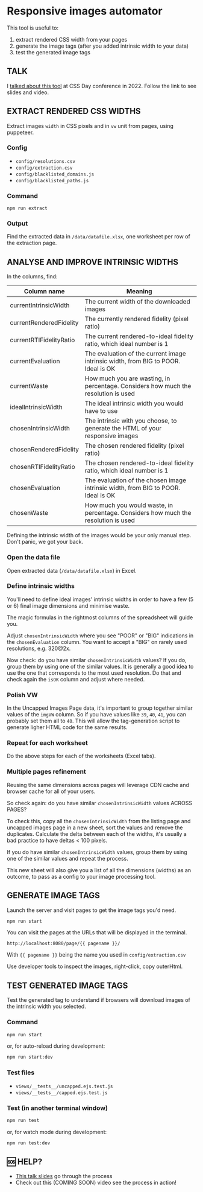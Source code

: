 # Responsive images automator

This tool is useful to:

1. extract rendered CSS width from your pages
2. generate the image tags (after you added intrinsic width to your data)
3. test the generated image tags

## TALK

I [talked about this tool](https://www.andreaverlicchi.eu/css-day-2022-talk-automating-responsive-images-automator-ottimizzazione-immagini-4-0/) at CSS Day conference in 2022. Follow the link to see slides and video.

## EXTRACT RENDERED CSS WIDTHS

Extract images `width` in CSS pixels and in `vw` unit from pages, using puppeteer.

### Config

- `config/resolutions.csv`
- `config/extraction.csv`
- `config/blacklisted_domains.js`
- `config/blacklisted_paths.js`

### Command

`npm run extract`

### Output

Find the extracted data in `/data/datafile.xlsx`, one worksheet per row of the extraction page.

## ANALYSE AND IMPROVE INTRINSIC WIDTHS

In the columns, find:

| Column name             | Meaning                                                                            |
| ----------------------- | ---------------------------------------------------------------------------------- |
| currentIntrinsicWidth   | The current width of the downloaded images                                         |
| currentRenderedFidelity | The currently rendered fidelity (pixel ratio)                                      |
| currentRTIFidelityRatio | The current rendered-to-ideal fidelity ratio, which ideal number is 1              |
| currentEvaluation       | The evaluation of the current image intrinsic width, from BIG to POOR. Ideal is OK |
| currentWaste            | How much you are wasting, in percentage. Considers how much the resolution is used |
| idealIntrinsicWidth     | The ideal intrinsic width you would have to use                                    |
| chosenIntrinsicWidth    | The intrinsic with you choose, to generate the HTML of your responsive images      |
| chosenRenderedFidelity  | The chosen rendered fidelity (pixel ratio)                                         |
| chosenRTIFidelityRatio  | The chosen rendered-to-ideal fidelity ratio, which ideal number is 1               |
| chosenEvaluation        | The evaluation of the chosen image intrinsic width, from BIG to POOR. Ideal is OK  |
| chosenWaste             | How much you would waste, in percentage. Considers how much the resolution is used |

Defining the intrinsic width of the images would be your only manual step.
Don't panic, we got your back.

### Open the data file

Open extracted data (`/data/datafile.xlsx`) in Excel.

### Define intrinsic widths

You'll need to define ideal images' intrinsic widths in order to have a few (5 or 6) final image dimensions and minimise waste.

The magic formulas in the rightmost columns of the spreadsheet will guide you.

Adjust `chosenIntrinsicWidth` where you see "POOR" or "BIG" indications in the `chosenEvaluation` column. You want to accept a "BIG" on rarely used resolutions, e.g. 320@2x.

Now check: do you have similar `chosenIntrinsicWidth` values? If you do, group them by using one of the similar values. It is generally a good idea to use the one that corresponds to the most used resolution. Do that and check again the `isOK` column and adjust where needed.

### Polish VW

In the Uncapped Images Page data, it's important to group together similar values of the `imgVW` column. So if you have values like `39`, `40`, `41`, you can probably set them all to `40`. This will allow the tag-generation script to generate ligher HTML code for the same results.

### Repeat for each worksheet

Do the above steps for each of the worksheets (Excel tabs).

### Multiple pages refinement

Reusing the same dimensions across pages will leverage CDN cache and browser cache for all of your users.

So check again: do you have similar `chosenIntrinsicWidth` values ACROSS PAGES?

To check this, copy all the `chosenIntrinsicWidth` from the listing page and uncapped images page in a new sheet, sort the values and remove the duplicates. Calculate the delta between each of the widths, it's usually a bad practice to have deltas < 100 pixels.

If you do have similar `chosenIntrinsicWidth` values, group them by using one of the similar values and repeat the process.

This new sheet will also give you a list of all the dimensions (widths) as an outcome, to pass as a config to your image processing tool.

## GENERATE IMAGE TAGS

Launch the server and visit pages to get the image tags you'd need.

```zsh
npm run start
```

You can visit the pages at the URLs that will be displayed in the terminal.

```
http://localhost:8080/page/{{ pagename }}/
```

With `{{ pagename }}` being the name you used in `config/extraction.csv`

Use developer tools to inspect the images, right-click, copy outerHtml.

## TEST GENERATED IMAGE TAGS

Test the generated tag to understand if browsers will download images of the intrinsic width you selected.

### Command

```zsh
npm run start
```

or, for auto-reload during development:

```zsh
npm run start:dev
```

### Test files

- `views/__tests__/uncapped.ejs.test.js`
- `views/__tests__/capped.ejs.test.js`

### Test (in another terminal window)

```zsh
npm run test
```

or, for watch mode during development:

```zsh
npm run test:dev
```

## 🆘 HELP?

- [This talk slides](https://docs.google.com/presentation/d/1O_BQ0KuDTNV2WRryEJlmcyMiHNlVK4802K88PdrVEeo/edit?usp=sharing) go through the process
- Check out this (COMING SOON) video see the process in action!
